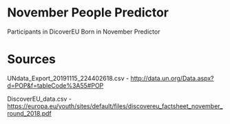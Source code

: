 # November People Predictor
Participants in DicoverEU Born in November Predictor

# Sources

UNdata_Export_20191115_224402618.csv - http://data.un.org/Data.aspx?d=POP&f=tableCode%3A55#POP

DiscoverEU_data.csv - https://europa.eu/youth/sites/default/files/discovereu_factsheet_november_round_2018.pdf
